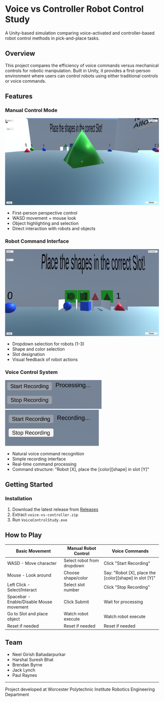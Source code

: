 # Voice vs Controller Robot Control Study
A Unity-based simulation comparing voice-activated and controller-based robot control methods in pick-and-place tasks.

## Overview
This project compares the efficiency of voice commands versus mechanical controls for robotic manipulation. Built in Unity, it provides a first-person environment where users can control robots using either traditional controls or voice commands.

## Features
### Manual Control Mode
![Manual Control Mode](images/manual_control.png)
- First-person perspective control
- WASD movement + mouse look
- Object highlighting and selection
- Direct interaction with robots and objects

### Robot Command Interface
![Robot Interface](images/robot_interface.png)
- Dropdown selection for robots (1-3)
- Shape and color selection
- Slot designation
- Visual feedback of robot actions

### Voice Control System
![Voice Recording](images/voice_recording.png)
![Voice Processing](images/voice_processing.png)
- Natural voice command recognition
- Simple recording interface
- Real-time command processing
- Command structure: "Robot [X], place the [color][shape] in slot [Y]"

## Getting Started
### Installation
1. Download the latest release from [Releases](https://github.com/jmlynch0906/HRI-Project/releases/tag/Release)
2. Extract `voice-vs-controller.zip`
3. Run `VoiceControlStudy.exe`

## How to Play

| Basic Movement | Manual Robot Control | Voice Commands |
|---------------|---------------------|----------------|
| WASD - Move character | Select robot from dropdown | Click "Start Recording" |
| Mouse - Look around | Choose shape/color | Say: "Robot [X], place the [color][shape] in slot [Y]" |
| Left Click - Select/Interact | Select slot number | Click "Stop Recording" |
| Spacebar - Enable/Disable Mouse movement | Click Submit | Wait for processing |
| Go to Slot and place object | Watch robot execute | Watch robot execute |
| Reset if needed| Reset if needed| Reset if needed| 

## Team
- Neel Girish Bahadarpurkar
- Harshal Suresh Bhat
- Brendan Byrne
- Jack Lynch
- Paul Raynes

---
Project developed at Worcester Polytechnic Institute
Robotics Engineering Department
